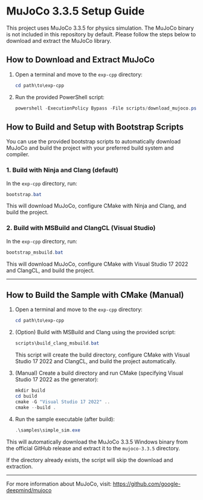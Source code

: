 # MuJoCo 3.3.5 Setup Guide

This project uses MuJoCo 3.3.5 for physics simulation. The MuJoCo binary is not included in this repository by default. Please follow the steps below to download and extract the MuJoCo library.

## How to Download and Extract MuJoCo

1. Open a terminal and move to the `exp-cpp` directory:
   ```powershell
   cd path\to\exp-cpp
   ```

2. Run the provided PowerShell script:
   ```powershell
   powershell -ExecutionPolicy Bypass -File scripts/download_mujoco.ps1
   ```



## How to Build and Setup with Bootstrap Scripts

You can use the provided bootstrap scripts to automatically download MuJoCo and build the project with your preferred build system and compiler.

### 1. Build with Ninja and Clang (default)
In the `exp-cpp` directory, run:
```powershell
bootstrap.bat
```
This will download MuJoCo, configure CMake with Ninja and Clang, and build the project.

### 2. Build with MSBuild and ClangCL (Visual Studio)
In the `exp-cpp` directory, run:
```powershell
bootstrap_msbuild.bat
```
This will download MuJoCo, configure CMake with Visual Studio 17 2022 and ClangCL, and build the project.

---

## How to Build the Sample with CMake (Manual)

1. Open a terminal and move to the `exp-cpp` directory:
   ```powershell
   cd path\to\exp-cpp
   ```

2. (Option) Build with MSBuild and Clang using the provided script:
   ```powershell
   scripts\build_clang_msbuild.bat
   ```

   This script will create the build directory, configure CMake with Visual Studio 17 2022 and ClangCL, and build the project automatically.

3. (Manual) Create a build directory and run CMake (specifying Visual Studio 17 2022 as the generator):
   ```powershell
   mkdir build
   cd build
   cmake -G "Visual Studio 17 2022" ..
   cmake --build .
   ```

3. Run the sample executable (after build):
   ```powershell
   .\samples\simple_sim.exe
   ```

This will automatically download the MuJoCo 3.3.5 Windows binary from the official GitHub release and extract it to the `mujoco-3.3.5` directory.

If the directory already exists, the script will skip the download and extraction.

---

For more information about MuJoCo, visit: https://github.com/google-deepmind/mujoco
